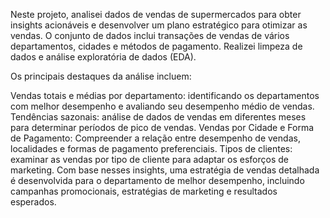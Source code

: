 Neste projeto, analisei dados de vendas de supermercados para obter insights acionáveis ​​e desenvolver um plano estratégico para otimizar as vendas. O conjunto de dados inclui transações de vendas de vários departamentos, cidades e métodos de pagamento. Realizei limpeza de dados e análise exploratória de dados (EDA).

Os principais destaques da análise incluem:

Vendas totais e médias por departamento: identificando os departamentos com melhor desempenho e avaliando seu desempenho médio de vendas.
Tendências sazonais: análise de dados de vendas em diferentes meses para determinar períodos de pico de vendas.
Vendas por Cidade e Forma de Pagamento: Compreender a relação entre desempenho de vendas, localidades e formas de pagamento preferenciais.
Tipos de clientes: examinar as vendas por tipo de cliente para adaptar os esforços de marketing.
Com base nesses insights, uma estratégia de vendas detalhada é desenvolvida para o departamento de melhor desempenho, incluindo campanhas promocionais, estratégias de marketing e resultados esperados.
